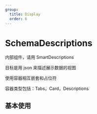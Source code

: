 ```yaml
---
group:
  title: Display
  order: 6
---
```


# SchemaDescriptions

内部组件，请用 SmartDescriptions

目标是用 json 来描述展示数据的视图

使用容器相互嵌套和占位符

容器类型包括：Tabs，Card，Descriptions

## 基本使用

<code src="./demos/basic" />
